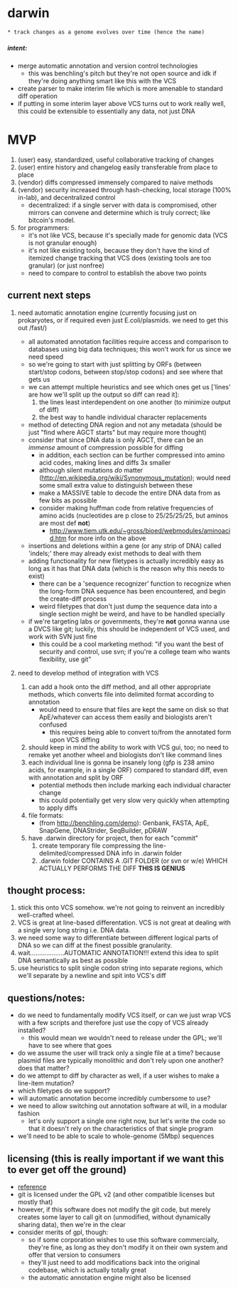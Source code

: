 darwin
======

	* track changes as a genome evolves over time (hence the name)

##### intent:
* merge automatic annotation and version control technologies
	* this was benchling's pitch but they're not open source and idk if they're doing anything smart like this with the VCS
* create parser to make interim file which is more amenable to standard diff operation
* if putting in some interim layer above VCS turns out to work really well, this could be extensible to essentially any data, not just DNA

# MVP
1. (user) easy, standardized, useful collaborative tracking of changes
2. (user) entire history and changelog easily transferable from place to place
3. (vendor) diffs compressed immensely compared to naive methods
4. (vendor) security increased through hash-checking, local storage (100% in-lab), and decentralized control
	* decentralized: if a single server with data is compromised, other mirrors can convene and determine which is truly correct; like bitcoin's model.
5. for programmers:
	* it's not like VCS, because it's specially made for genomic data (VCS is not granular enough)
	* it's not like existing tools, because they don't have the kind of itemized change tracking that VCS does (existing tools are too granular) (or just nonfree)
	* need to compare to control to establish the above two points

## current next steps
1. need automatic annotation engine (currently focusing just on prokaryotes, or if required even just E.coli/plasmids. we need to get this out /fast/)
	* all automated annotation facilities require access and comparison to databases using big data techniques; this won't work for us since we need speed
	* so we're going to start with just splitting by ORFs (between start/stop codons, between stop/stop codons) and see where that gets us
	* we can attempt multiple heuristics and see which ones get us ['lines' are how we'll split up the output so diff can read it]:
		1. the lines least interdependent on one another (to minimize output of diff)
		2. the best way to handle individual character replacements
	* method of detecting DNA region and not any metadata (should be just "find where AGCT starts" but may require more thought)
	* consider that since DNA data is only AGCT, there can be an *immense* amount of compression possible for diffing
		* in addition, each section can be further compressed into amino acid codes, making lines and diffs 3x smaller
		* although silent mutations *do* matter (http://en.wikipedia.org/wiki/Synonymous_mutation); would need some small extra value to distinguish between these
		* make a MASSIVE table to decode the entire DNA data from as few bits as possible
		* consider making huffman code from relative frequencies of amino acids (nucleotides are p close to 25/25/25/25, but aminos are most def **not**)
			* http://www.tiem.utk.edu/~gross/bioed/webmodules/aminoacid.htm for more info on the above
	* insertions and deletions within a gene (or any strip of DNA) called 'indels;' there may already exist methods to deal with them
	* adding functionality for new filetypes is actually incredibly easy as long as it has that DNA data (which is the reason why this needs to exist)
		* there can be a 'sequence recognizer' function to recognize when the long-form DNA sequence has been encountered, and begin the create-diff process
		* weird filetypes that don't just dump the sequence data into a single section might be weird, and have to be handled specially
	* if we're targeting labs or governments, they're **not** gonna wanna use a DVCS like git; luckily, this should be independent of VCS used, and work with SVN just fine
		* this could be a cool marketing method: "if you want the best of security and control, use svn; if you're a college team who wants flexibility, use git"

2. need to develop method of integration with VCS
    1. can add a hook onto the diff method, and all other appropriate methods, which converts file into delimited format according to annotation
        * would need to ensure that files are kept the same on disk so that ApE/whatever can access them easily and biologists aren't confused
            * this requires being able to convert to/from the annotated form upon VCS diffing
    2. should keep in mind the ability to work with VCS gui, too; no need to remake yet another wheel and biologists don't like command lines
    3. each individual line is gonna be insanely long (gfp is 238 amino acids, for example, in a single ORF) compared to standard diff, even with annotation and split by ORF
		* potential methods then include marking each individual character change
		* this could potentially get very slow very quickly when attempting to apply diffs
	4. file formats:
		* (from http://benchling.com/demo): Genbank, FASTA, ApE, SnapGene, DNAStrider, SeqBuilder, pDRAW
	5. have .darwin directory for project, then for each "commit"
		1. create temporary file compressing the line-delimited/compressed DNA info in .darwin folder
		2. .darwin folder CONTAINS A .GIT FOLDER (or svn or w/e) WHICH ACTUALLY PERFORMS THE DIFF **THIS IS GENIUS**

## thought process:
1. stick this onto VCS somehow. we're not going to reinvent an incredibly well-crafted wheel.
2. VCS is great at line-based differentation. VCS is not great at dealing with a single very long string i.e. DNA data.
3. we need some way to differentiate between different logical parts of DNA so we can diff at the finest possible granularity.
4. wait...................AUTOMATIC ANNOTATION!!! extend this idea to split DNA semantically as best as possible
5. use heuristics to split single codon string into separate regions, which we'll separate by a newline and spit into VCS's diff

## questions/notes:
* do we need to fundamentally modify VCS itself, or can we just wrap VCS with a few scripts and therefore just use the copy of VCS already installed?
    * this would mean we wouldn't need to release under the GPL; we'll have to see where that goes
* do we assume the user will track only a single file at a time? because plasmid files are typically monolithic and don't rely upon one another? does that matter?
* do we attempt to diff by character as well, if a user wishes to make a line-item mutation?
* which filetypes do we support?
* will automatic annotation become incredibly cumbersome to use?
* we need to allow switching out annotation software at will, in a modular fashion
    * let's only support a single one right now, but let's write the code so that it doesn't rely on the characteristics of that single program
* we'll need to be able to scale to whole-genome (5Mbp) sequences

## licensing (this is really important if we want this to ever get off the ground)
* [reference](http://www.gnu.org/licenses/gpl.html)
* git is licensed under the GPL v2 (and other compatible licenses but mostly that)
* however, if this software does not modify the git code, but merely creates some layer to call git on (unmodified, without dynamically sharing data), then we're in the clear
* consider merits of gpl, though:
	* so if some corporation wishes to use this software commercially, they're fine, as long as they don't modify it on their own system and offer that version to consumers
	* they'll just need to add modifications back into the original codebase, which is actually totally great
	* the automatic annotation engine might also be licensed
